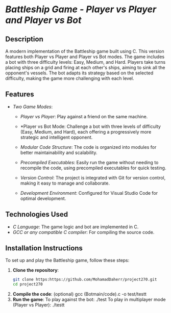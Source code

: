 # *Battleship Game - Player vs Player and Player vs Bot*

## Description
A modern implementation of the Battleship game built using C. This version features both Player vs Player and Player vs Bot modes. The game includes a bot with three difficulty levels: Easy, Medium, and Hard. Players take turns placing ships on a grid and firing at each other's ships, aiming to sink all the opponent's vessels. The bot adapts its strategy based on the selected difficulty, making the game more challenging with each level.

## Features
- *Two Game Modes*:  
  - *Player vs Player*: Play against a friend on the same machine.
  - *Player vs Bot Mode: Challenge a bot with three levels of difficulty (Easy, Medium, and Hard), each offering a progressively more strategic and intelligent opponent.

  - *Modular Code Structure*: The code is organized into modules for better maintainability and scalability.

  - *Precompiled Executables*: Easily run the game without needing to recompile the code, using precompiled executables for quick testing.

  - *Version Control*: The project is integrated with Git for version control, making it easy to manage and collaborate.

  - *Development Environment*: Configured for Visual Studio Code for optimal development.

## Technologies Used
- *C Language*: The game logic and bot are implemented in C.
- *GCC or any compatible C compiler*: For compiling the source code.

## Installation Instructions
To set up and play the Battleship game, follow these steps:

1. **Clone the repository**:
   ```bash
   git clone https:https://github.com/MohamadDaherr/project270.git
   cd project270
2. **Compile the code**: (optional)
   gcc (Botmain/code).c -o test/testt
3. **Run the game**:
   To play against the bot:
   ./test
   To play in multiplayer mode (Player vs Player):
   ./testt
